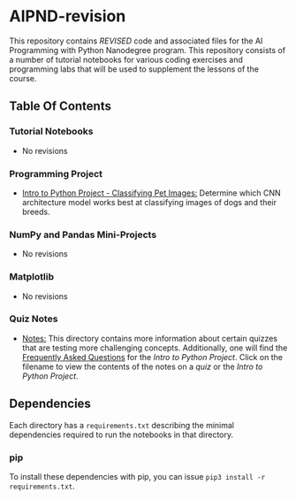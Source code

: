 # AIPND-revision
This repository contains _REVISED_ code and associated files for the AI Programming with Python Nanodegree program. This repository consists of a number of tutorial notebooks for various coding exercises and programming labs that will be used to supplement the lessons of the course.

## Table Of Contents

### Tutorial Notebooks
* No revisions

### Programming Project
* [Intro to Python Project - Classifying Pet Images:](https://github.com/udacity/AIPND-revision/tree/master/intropyproject-classify-pet-images "Classifying Pet Images Project") Determine which CNN architecture model works best at classifying images of dogs and their breeds.

### NumPy and Pandas Mini-Projects
* No revisions 

### Matplotlib
* No revisions 

### Quiz Notes
* [Notes:](https://github.com/udacity/AIPND-revision/tree/master/notes "Notes") This directory contains more information about certain quizzes that are testing more challenging concepts. Additionally, one will find the [Frequently Asked Questions](https://github.com/udacity/AIPND-revision/blob/master/notes/project_intro-to-python.md) for the _Intro to Python Project_. Click on the filename to view the contents of the notes on a _quiz_ or the _Intro to Python Project_.

## Dependencies

Each directory has a `requirements.txt` describing the minimal dependencies required to run the notebooks in that directory.

### pip

To install these dependencies with pip, you can issue `pip3 install -r requirements.txt`.

